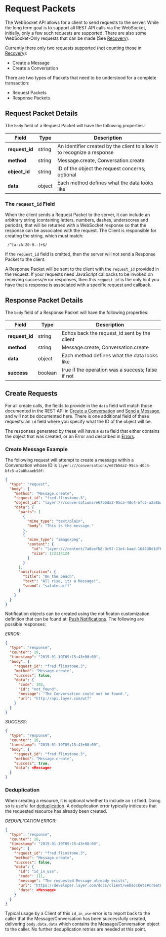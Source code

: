 # Request Packets

The WebSocket API allows for a client to send requests to the server.  While the long term goal is to support all REST API calls via the WebSocket, initially, only a few such requests are supported.  There are also some WebSocket-Only requests that can be made (See [Recovery](#recovery)).

Currently there only two requests supported (not counting those in [Recovery](#recovery)):

* Create a Message
* Create a Conversation

There are two types of Packets that need to be understood for a complete transaction:

* Request Packets
* Response Packets

## Request Packet Details

The `body` field of a Request Packet will have the following properties:

| Field      | Type   | Description |
|------------|--------|-------------|
| **request_id** | string | An identifier created by the client to allow it to recognize a response |
| **method** | string | Message.create, Conversation.create |
| **object_id** | string | ID of the object the request concerns; optional |
| **data** | object | Each method defines what the data looks like |


### The `request_id`  Field

When the client sends a Request Packet to the server, it can include an arbitrary string (containing letters, numbers, dashes, underscores and periods), that will be returned with a WebSocket response so that the response can be associated with the request.  The Client is responsible for creating the string, which must match:

```text
 /^[a-zA-Z0-9.-]+$/
 ```

If the `request_id` field is omitted, then the server will not send a Response Packet to the client.

A Response Packet will be sent to the client with the `request_id` provided in the request.  If your requests need JavaScript callbacks to be invoked on receiving success/error responses, then this `request_id` is the only hint you have that a response is associated with a specific request and callback.

## Response Packet Details

The `body` field of a Response Packet will have the following properties:

| Field      | Type   | Description |
|------------|--------|-------------|
| **request_id** | string | Echos back the request_id sent by the client |
| **method** | string | Message.create, Conversation.create |
| **data** | object | Each method defines what the data looks like |
| **success** | boolean | true if the operation was a success; false if not |

## Create Requests

For all create calls, the fields to provide in the `data` field will match those documented in the REST API in [Create a Conversation](rest#create-a-conversation) and [Send a Message](rest#send-a-message), and will not be documented here.  There is one additional field of these requests: an `id` field where you specify what the ID of the object will be.

The responses generated by these will have a `data` field that either contains the object that was created, or an Error and described in [Errors](rest#errors).

### Create Message Example

The following request will attempt to create a message within a Conversation whose ID is `layer:///conversations/e67b5da2-95ca-40c4-bfc5-a2a8baaeb50f`:

```json
{
  "type": "request",
  "body": {
    "method": "Message.create",
    "request_id": "fred.flinstone.3",
    "object_id": "layer:///conversations/e67b5da2-95ca-40c4-bfc5-a2a8baaeb50f",
    "data": {
      "parts": [
        {
          "mime_type": "text/plain",
          "body": "This is the message."
        },
        {
          "mime_type": "image/png",
          "content": {
            "id": "layer:///content/7a0aefb8-3c97-11e4-baad-164230d1df67",
            "size": 172114124
          }
        }
      ],
      "notification": {
        "title": "On the beach",
        "text": "All rise, its a Message!",
        "sound": "salute.aiff"
      }
    }
  }
}
```
Notification objects can be created using the notificaton customization definition that can be found at: [Push Notifications](https://developer.layer.com/docs/client/introduction#notification-customization).
The following are possible responses:

_ERROR_:

```json
{
  "type": "response",
  "counter": 18,
  "timestamp": "2015-01-19T09:15:43+00:00",
  "body": {
    "request_id": "fred.flinstone.3",
    "method": "Message.create",
    "success": false,
    "data": {
      "code": 102,
      "id": "not_found",
      "message": "The Conversation could not be found.",
      "url": "http://api.layer.com/wtf"
    }
  }
}
```

_SUCCESS_:

```json
{
  "type": "response",
  "counter": 16,
  "timestamp": "2015-01-19T09:15:43+00:00",
  "body": {
    "request_id": "fred.flinstone.3",
    "method": "Message.create",
    "success": true,
    "data": <Message>
  }
}
```

### Deduplication

When creating a resource, it is optional whether to include an `id` field.  Doing so is useful for [deduplication](introduction#deduplication).  A deduplication error typically indicates that the requested resource has already been created.

_DEDUPLICATION ERROR_:
```json
{
  "type": "response",
  "counter": 18,
  "timestamp": "2015-01-19T09:15:43+00:00",
  "body": {
    "request_id": "fred.flinstone.3",
    "method": "Message.create",
    "success": false,
    "data": {
      "id": "id_in_use",
      "code": 111,
      "message": "The requested Message already exists",
      "url": "https://developer.layer.com/docs/client/websockets#create-requests",
      "data": <Message>
    }
  }
}
```

Typical usage by a Client of this `id_in_use` error is to report back to the caller that the Message/Conversation has been successfully created, delivering `body.data.data` which contains the Message/Conversation object to the caller. No further deduplication retries are needed at this point.

